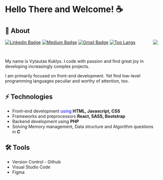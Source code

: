 # Hello There and Welcome! :coffee:
<!--
**vytkuklys/vytkuklys** is a ✨ _special_ ✨ repository because its `README.md` (this file) appears on your GitHub profile.

Here are some ideas to get you started:

- 🔭 I’m currently working on ...
- 🌱 I’m currently learning ...
- 👯 I’m looking to collaborate on ...
- 🤔 I’m looking for help with ...
- 💬 Ask me about ...
- 📫 How to reach me: ...
- 😄 Pronouns: ...
- ⚡ Fun fact: ...
-->

## 🔭 About
[![Linkedin Badge](https://img.shields.io/badge/-Linkedin-blue?style=plastic&logo=Linkedin&logoColor=white&link=https://www.linkedin.com/in/vytautas-k-834996202/)](https://www.linkedin.com/in/vytautas-k-834996202/) 
[![Medium Badge](https://img.shields.io/badge/-Medium-03a57a?style=plastic&labelColor=black&logo=Medium&color=black&link=https://medium.com/@vtts.kuklys)](https://medium.com/@vtts.kuklys)
[![Gmail Badge](https://img.shields.io/badge/-Gmail-c14438?style=plastic&logo=Gmail&logoColor=white&link=mailto:vtts.kuklys@gmail.com)](mailto:vtts.kuklys@gmail.com)
<img align='right' src="https://github-readme-stats.vercel.app/api?username=vytkuklys&show_icons=true_color=fff&icon_color=79ff97&text_color=9f9f9f&bg_color=151515">
[![Top Langs](https://github-readme-stats.vercel.app/api/top-langs/?username=vytkuklys&layout=compact)](https://github.com/anuraghazra/github-readme-stats)

</br>


My name is Vytautas Kuklys. I code with passion and find great joy in developing increasingly complex projects.

I am primarily focused on front-end development. Yet find low-level programming languages peculiar and worthy of attention, too.



## ⚡ Technologies
- Front-end development <span style="color: blue;">using</span> **HTML, Javascript, CSS**
- Frameworks and preprocessors **React, SASS, Bootstrap**
- Backend development using **PHP**
- Solving Memory management, Data structure and Algorithm questions in **C**

## :hammer_and_wrench: Tools
- Version Control - Github
- Visual Studio Code
- Figma
